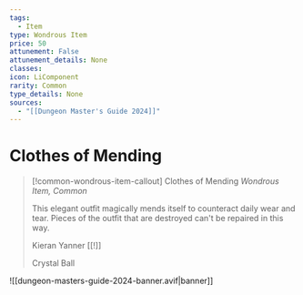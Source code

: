 ```yaml
---
tags:
  - Item
type: Wondrous Item
price: 50
attunement: False
attunement_details: None
classes:
icon: LiComponent
rarity: Common
type_details: None
sources: 
  - "[[Dungeon Master's Guide 2024]]"
---
```

# Clothes of Mending
>[!common-wondrous-item-callout] Clothes of Mending
>_Wondrous Item, Common_
>
>This elegant outfit magically mends itself to counteract daily wear and tear. Pieces of the outfit that are destroyed can't be repaired in this way.
>
>Kieran Yanner [[!]]
>
>Crystal Ball
>


![[dungeon-masters-guide-2024-banner.avif|banner]]